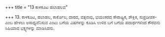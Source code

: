 +++
title = "13 ಕಾಳಕೂಟ ಹಲಾಹಲವ"

+++
13. ಕಾಳಕೂಟ, ಹಲಾಹಲ, ಕಾರ್ಕೊಲ, ದಾರದ, ವತ್ಸನಾಭಿ, ಭಯಂಕರದ ಸೌರಾಷ್ಟ್ರಿಕ, ಶೌಕ್ಲಿಕ, ಸುಪ್ರದೀಪಕ-ಎಂಬ ಹೇಳಲು ಅಸಾಧ್ಯವೆನಿಸುವ ಎಂಟು ಬಗೆಯ ವಿಷಗಳನ್ನು ಕೂಡಿಸಿ ಉಳಿದ ಬಗೆ ಬಗೆಯ ಪದಾರ್ಥಗಳಿಂದ ಕೌರವನು ಸಿಹಿಯಾದ ಭಕ್ಷ್ಯಗಳನ್ನು ಮಾಡಿಸಿದನು.
